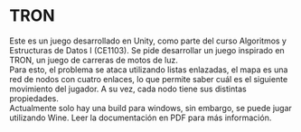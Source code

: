 # TRON
Este es un juego desarrollado en Unity, como parte del curso Algoritmos y Estructuras de Datos I (CE1103). Se pide desarrollar un juego inspirado en TRON, un juego de carreras de motos de luz.  
Para esto, el problema se ataca utilizando listas enlazadas, el mapa es una red de nodos con cuatro enlaces, lo que permite saber cuál es el siguiente movimiento del jugador. A su vez, cada nodo tiene sus distintas propiedades.  
Actualmente solo hay una build para windows, sin embargo, se puede jugar utilizando Wine. Leer la documentación en PDF para más información.